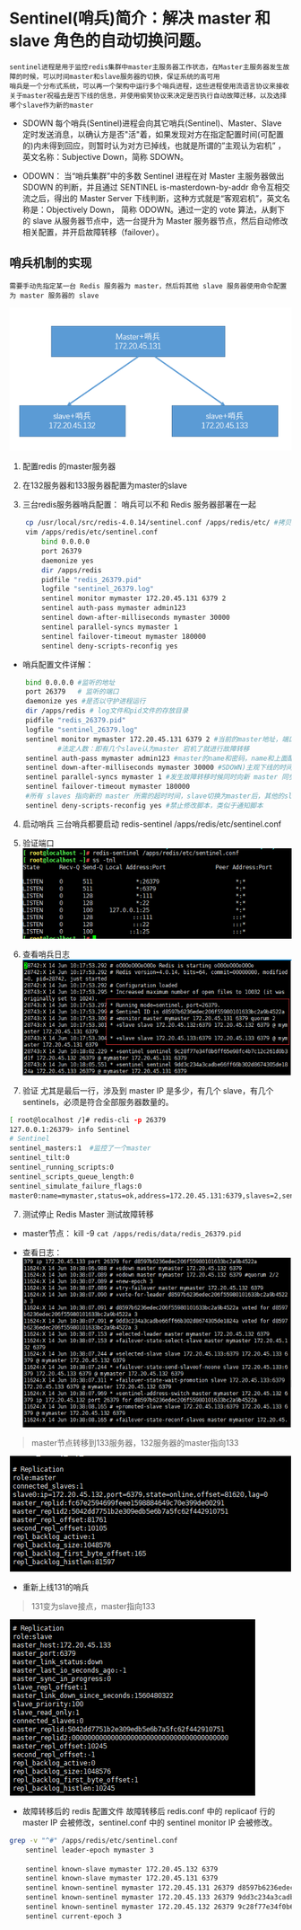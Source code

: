 # Sentinel(哨兵)简介：解决 master 和 slave 角色的自动切换问题。
	sentinel进程是用于监控redis集群中master主服务器工作状态，在Master主服务器发生故障的时候，可以时间master和slave服务器的切换，保证系统的高可用
	哨兵是一个分布式系统，可以再一个架构中运行多个哨兵进程，这些进程使用流语言协议来接收关于master祝福去是否下线的信息，并使用偷笑协议来决定是否执行自动故障迁移，以及选择哪个slave作为新的master

- SDOWN
	每个哨兵(Sentinel)进程会向其它哨兵(Sentinel)、Master、Slave 定时发送消息，以确认方是否"活"着，如果发现对方在指定配置时间(可配置的)内未得到回应，则暂时认为对方已掉线，也就是所谓的”主观认为宕机” ，英文名称：Subjective Down，简称 SDOWN。

- ODOWN：
	当“哨兵集群”中的多数 Sentinel 进程在对 Master 主服务器做出 SDOWN 的判断，并且通过 SENTINEL is-masterdown-by-addr 命令互相交流之后，得出的 Master Server 下线判断，这种方式就是“客观宕机”，英文名称是：Objectively Down， 简称 ODOWN。通过一定的 vote 算法，从剩下的 slave 从服务器节点中，选一台提升为 Master 服务器节点，然后自动修改相关配置，并开启故障转移（failover）。

## 哨兵机制的实现
	需要手动先指定某一台 Redis 服务器为 master，然后将其他 slave 服务器使用命令配置为 master 服务器的 slave

[![](images/shaobing.png)](http://aishad.top/wordpress/wp-content/uploads/2019/06/shaobing.png)

1. 配置redis 的master服务器

2. 在132服务器和133服务器配置为master的slave

3. 三台redis服务器哨兵配置：
	哨兵可以不和 Redis 服务器部署在一起
```bash
	cp /usr/local/src/redis-4.0.14/sentinel.conf /apps/redis/etc/ #拷贝sentinel配置文件
	vim /apps/redis/etc/sentinel.conf
		bind 0.0.0.0 
		port 26379   
		daemonize yes 
		dir /apps/redis 
		pidfile "redis_26379.pid"
		logfile "sentinel_26379.log"
		sentinel monitor mymaster 172.20.45.131 6379 2 
		sentinel auth-pass mymaster admin123 
		sentinel down-after-milliseconds mymaster 30000 
		sentinel parallel-syncs mymaster 1
		sentinel failover-timeout mymaster 180000
		sentinel deny-scripts-reconfig yes
```

- 哨兵配置文件详解：
```bash 
	bind 0.0.0.0 #监听的地址
	port 26379   # 监听的端口
	daemonize yes #是否以守护进程运行
	dir /apps/redis # log文件和pid文件的存放目录
	pidfile "redis_26379.pid"
	logfile "sentinel_26379.log"
	sentinel monitor mymaster 172.20.45.131 6379 2 #当前的master地址，端口和法定人数
			#法定人数：即有几个slave认为master 宕机了就进行故障转移
	sentinel auth-pass mymaster admin123 #master的name和密码，name和上面配置的name一样
	sentinel down-after-milliseconds mymaster 30000 #SDOWN)主观下线的时间，单位毫秒，各个哨兵的主管下线时间要一致
	sentinel parallel-syncs mymaster 1 #发生故障转移时候同时向新 master 同步数据的 slave 数量，数字越小总同步时间越长，数字过大的话会导致新的master节点的负载过大
	sentinel failover-timeout mymaster 180000
	#所有 slaves 指向新的 master 所需的超时时间，slave切换为master后，其他的slave在指定的时间内没有指向新的master，视为超时
	sentinel deny-scripts-reconfig yes #禁止修改脚本，类似于通知脚本
```

4. 启动哨兵
	三台哨兵都要启动
	redis-sentinel /apps/redis/etc/sentinel.conf 

5. 验证端口
[![](images/26379.png)](http://aishad.top/wordpress/wp-content/uploads/2019/06/26379.png)


6. 查看哨兵日志
[![](images/rizhi.png)](http://aishad.top/wordpress/wp-content/uploads/2019/06/rizhi.png)

6. 验证
	尤其是最后一行，涉及到 master IP 是多少，有几个 slave，有几个 sentinels，必须是符合全部服务器数量的。
```bash
[ root@localhost /]# redis-cli -p 26379
127.0.0.1:26379> info Sentinel
# Sentinel
sentinel_masters:1  #监控了一个master
sentinel_tilt:0
sentinel_running_scripts:0
sentinel_scripts_queue_length:0
sentinel_simulate_failure_flags:0
master0:name=mymaster,status=ok,address=172.20.45.131:6379,slaves=2,sentinels=4
```

7. 测试停止 Redis Master 测试故障转移

- master节点：
	kill -9 `cat /apps/redis/data/redis_26379.pid`

- 查看日志：
[![](images/rizhi2.png)](http://aishad.top/wordpress/wp-content/uploads/2019/06/rizhi2.png)

> master节点转移到133服务器，132服务器的master指向133

[![](images/rizhi3.png)](http://aishad.top/wordpress/wp-content/uploads/2019/06/rizhi3.png)

- 重新上线131的哨兵

> 131变为slave接点，master指向133

[![](images/rizhi4.png)](http://aishad.top/wordpress/wp-content/uploads/2019/06/rizhi4.png)

- 故障转移后的 redis 配置文件
	故障转移后 redis.conf 中的 replicaof 行的 master IP 会被修改，sentinel.conf 中的 sentinel monitor IP 会被修改。

```bash
grep -v "^#" /apps/redis/etc/sentinel.conf
	sentinel leader-epoch mymaster 3

	sentinel known-slave mymaster 172.20.45.132 6379
	sentinel known-slave mymaster 172.20.45.131 6379
	sentinel known-sentinel mymaster 172.20.45.131 26379 d8597b6236edec206f55980101633bc2a9b4522a
	sentinel known-sentinel mymaster 172.20.45.133 26379 9dd3c234a3cadbe66ff66b302d8674305de1824a
	sentinel known-sentinel mymaster 172.20.45.132 26379 9c28f77e34f0b6ff65e98fc4b7c12c261d0b3d1f
	sentinel current-epoch 3
```
